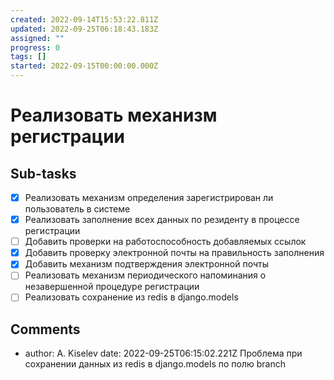 ```yaml
---
created: 2022-09-14T15:53:22.811Z
updated: 2022-09-25T06:18:43.183Z
assigned: ""
progress: 0
tags: []
started: 2022-09-15T00:00:00.000Z
---
```


# Реализовать механизм регистрации

## Sub-tasks

- [x] Реализовать механизм определения зарегистрирован ли пользователь в системе
- [x] Реализовать заполнение всех данных по резиденту в процессе регистрации
- [ ] Добавить проверки на работоспособность добавляемых ссылок
- [x] Добавить проверку электронной почты на правильность заполнения
- [x] Добавить механизм подтверждения электронной почты
- [ ] Реализовать механизм периодического напоминания о незавершенной процедуре регистрации
- [ ] Реализовать сохранение  из redis в django.models

## Comments

- author: A. Kiselev
  date: 2022-09-25T06:15:02.221Z
  Проблема при сохранении данных  из redis в django.models по полю branch

